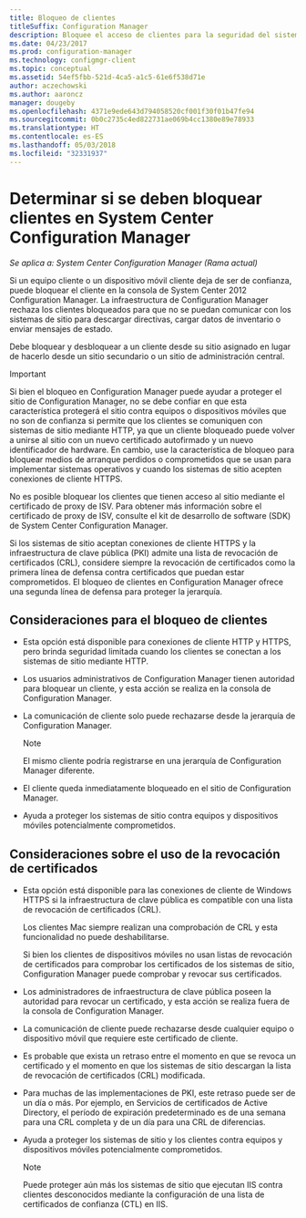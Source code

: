 ```yaml
---
title: Bloqueo de clientes
titleSuffix: Configuration Manager
description: Bloquee el acceso de clientes para la seguridad del sistema mediante System Center Configuration Manager.
ms.date: 04/23/2017
ms.prod: configuration-manager
ms.technology: configmgr-client
ms.topic: conceptual
ms.assetid: 54ef5fbb-521d-4ca5-a1c5-61e6f538d71e
author: aczechowski
ms.author: aaroncz
manager: dougeby
ms.openlocfilehash: 4371e9ede643d794058520cf001f30f01b47fe94
ms.sourcegitcommit: 0b0c2735c4ed822731ae069b4cc1380e89e78933
ms.translationtype: HT
ms.contentlocale: es-ES
ms.lasthandoff: 05/03/2018
ms.locfileid: "32331937"
---
```

# <a name="determine-whether-to-block-clients-in-system-center-configuration-manager"></a>Determinar si se deben bloquear clientes en System Center Configuration Manager

*Se aplica a: System Center Configuration Manager (Rama actual)*

Si un equipo cliente o un dispositivo móvil cliente deja de ser de confianza, puede bloquear el cliente en la consola de System Center 2012 Configuration Manager. La infraestructura de Configuration Manager rechaza los clientes bloqueados para que no se puedan comunicar con los sistemas de sitio para descargar directivas, cargar datos de inventario o enviar mensajes de estado.  

 Debe bloquear y desbloquear a un cliente desde su sitio asignado en lugar de hacerlo desde un sitio secundario o un sitio de administración central.  

> [!IMPORTANT]  
>  Si bien el bloqueo en Configuration Manager puede ayudar a proteger el sitio de Configuration Manager, no se debe confiar en que esta característica protegerá el sitio contra equipos o dispositivos móviles que no son de confianza si permite que los clientes se comuniquen con sistemas de sitio mediante HTTP, ya que un cliente bloqueado puede volver a unirse al sitio con un nuevo certificado autofirmado y un nuevo identificador de hardware. En cambio, use la característica de bloqueo para bloquear medios de arranque perdidos o comprometidos que se usan para implementar sistemas operativos y cuando los sistemas de sitio acepten conexiones de cliente HTTPS.  

 No es posible bloquear los clientes que tienen acceso al sitio mediante el certificado de proxy de ISV. Para obtener más información sobre el certificado de proxy de ISV, consulte el kit de desarrollo de software (SDK) de System Center Configuration Manager.  

 Si los sistemas de sitio aceptan conexiones de cliente HTTPS y la infraestructura de clave pública (PKI) admite una lista de revocación de certificados (CRL), considere siempre la revocación de certificados como la primera línea de defensa contra certificados que puedan estar comprometidos. El bloqueo de clientes en Configuration Manager ofrece una segunda línea de defensa para proteger la jerarquía.  

##  <a name="BKMK_Block_vs_CRL"></a> Consideraciones para el bloqueo de clientes  

-   Esta opción está disponible para conexiones de cliente HTTP y HTTPS, pero brinda seguridad limitada cuando los clientes se conectan a los sistemas de sitio mediante HTTP.  

-   Los usuarios administrativos de Configuration Manager tienen autoridad para bloquear un cliente, y esta acción se realiza en la consola de Configuration Manager.  

-   La comunicación de cliente solo puede rechazarse desde la jerarquía de Configuration Manager.  

    > [!NOTE]  
    >  El mismo cliente podría registrarse en una jerarquía de Configuration Manager diferente.  

-   El cliente queda inmediatamente bloqueado en el sitio de Configuration Manager.  

-   Ayuda a proteger los sistemas de sitio contra equipos y dispositivos móviles potencialmente comprometidos.  

## <a name="considerations-for-using-certificate-revocation"></a>Consideraciones sobre el uso de la revocación de certificados  

-   Esta opción está disponible para las conexiones de cliente de Windows HTTPS si la infraestructura de clave pública es compatible con una lista de revocación de certificados (CRL).  

     Los clientes Mac siempre realizan una comprobación de CRL y esta funcionalidad no puede deshabilitarse.  

     Si bien los clientes de dispositivos móviles no usan listas de revocación de certificados para comprobar los certificados de los sistemas de sitio, Configuration Manager puede comprobar y revocar sus certificados.  

-   Los administradores de infraestructura de clave pública poseen la autoridad para revocar un certificado, y esta acción se realiza fuera de la consola de Configuration Manager.  

-   La comunicación de cliente puede rechazarse desde cualquier equipo o dispositivo móvil que requiere este certificado de cliente.  

-   Es probable que exista un retraso entre el momento en que se revoca un certificado y el momento en que los sistemas de sitio descargan la lista de revocación de certificados (CRL) modificada.  

-   Para muchas de las implementaciones de PKI, este retraso puede ser de un día o más. Por ejemplo, en Servicios de certificados de Active Directory, el período de expiración predeterminado es de una semana para una CRL completa y de un día para una CRL de diferencias.  

-   Ayuda a proteger los sistemas de sitio y los clientes contra equipos y dispositivos móviles potencialmente comprometidos.  

    > [!NOTE]  
    >  Puede proteger aún más los sistemas de sitio que ejecutan IIS contra clientes desconocidos mediante la configuración de una lista de certificados de confianza (CTL) en IIS.  
